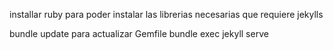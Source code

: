 installar ruby para poder instalar las librerias necesarias que requiere jekylls


bundle update para actualizar Gemfile
bundle exec jekyll serve